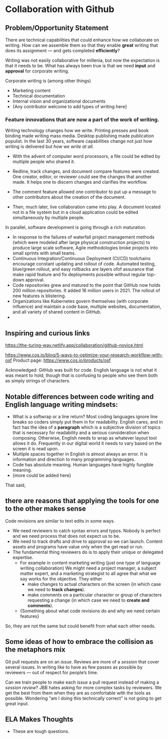 # Collaboration with Github

## Problem/Opportunity Statement
There are technical capabilities that could enhance how we collaborate on writing. How can we assemble them so that they enable **great** writing that does its assignment — and gets completed **efficiently**?

Writing was not easily collaborative for millenia, but now the expectation is that it needs to be. What has always been true is that we need **input** and **approval** for corporate writing. 

Corporate writing is (among other things)
* Marketing content
* Technical documentation
* Internal vision and organizational documents
* {Any contributor welcome to add types of writing here}

### Feature innovations that are now a part of the work of writing.

Writing technology changes how we write. Printing presses and book binding made writing mass media. Desktop publishing made publication populist. In the last 30 years, software capabilities change not just how writing is delivered but _how we write at all._

* With the advent of computer word processors, a file could be edited by multiple people who shared it. 

* Redline, track changes, and document compare features were created. One creator, editor, or reviewer could see the changes that another made. It helps one to discern changes and clarifies the workflow.

* The comment feature allowed one contributor to put up a message to other contributors about the creation of the document. 

* Then, much later, live collaboration came into play. A document located not in a file system but in a cloud application could be edited simultaneously by multiple people. 

In parallel, software development is going through a rich maturation. 
* In response to the failures of waterfall project management methods (which were modeled after large physical construction projects) to produce large scale software, Agile methodologies broke projects into small sprints with small teams.
* Continuous Integration/Continuous Deployment (CI/CD) toolchains encourage constant updating and rollout of code. Automated testing, blue/green rollout, and easy rollbacks are layers ofof assurance that make rapid feature and fix deployments possible without regular top-down approval.
* Code repositories grew and matured to the point that GitHub now holds 200 million repositories. It added 16 million users in 2021. The rollout of new features is blistering. 
* Organizations like Kubernetes govern themselves (with corporate influence) and maintain a code base, multiple websites, documentation, and all variety of shared content in GitHub.
* 
## Inspiring and curious links

https://the-turing-way.netlify.app/collaboration/github-novice.html 

https://www.cos.io/blog/5-ways-to-optimize-your-research-workflow-with-osf
	Product page: https://www.cos.io/products/osf 

Acknowledged: GitHub was built for code. English language is not what it was meant to hold, though that is confusing to people who see them both as simply strings of characters.

## Notable differences between code writing and English language writing mindsets:
* What is a softwrap or a line return? Most coding languages ignore line breaks so coders simply put them in for readability. English cares, and in fact has the idea of a **paragraph** which is a subjective division of topics that is necessary for readability and a serious consideration when composing. Otherwise, English needs to wrap as whatever layout tool allows it do. Frequently in our digital world it needs to vary based on the screen it is read upon.
* Multiple spaces together in English is almost always an error. It is information and direction to many programming languages.
* Code has absolute meaning. Human languages have highly fungible meaning.
* {more could be added here}

That said, 
## there are reasons that applying the tools for one to the other makes sense
Code revisions are similar to text edits in some ways.
* We need reviewers to catch syntax errors and typos. Nobody is perfect and we need process that does not expect us to be.
* We need to track drafts and drive to approval so we can launch. Content assets and programs have value only when the get read or run.
* The fundamental thing reviewers do is to apply their unique or delegated expertise. 
	* For example in content marketing writing (just one type of language writing collaboration) We might need a project manager, a subject matter expert, and a marketing strategist to all agree that what we say works for the objective. They either 
		* make changes to actual characters on the screen (in which case we need to **track changes**).
		* make comments on a particular character or group of characters requesting a change (in which case we need to **create and comments**).
	* {Something about what code revisions do and why we need certain features}

So, they are not the same but could benefit from what each other needs. 

## Some ideas of how to embrace the collision as the metaphors mix
Git pull requests are on an _issue_. Reviews are more of a _session_ that cover several issues. In writing like to have as few passes as possible by reviewers — out of respect for people’s time.

Can we train people to make each _issue_ a pull request instead of making a _session review_? JBB hates asking for more complex tasks by reviewers. We get the best from them when they are as comfortable with the tools as possible. Wondering “am I doing this technically correct” is not going to get great input.

## ELA Makes Thoughts

- These are tough questions.
